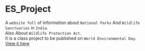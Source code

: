 # ES_Project
A `website full` of information about `National Parks` And `Wildlife Sanctuaries` in `India`. <br>
Also About `Wildlife Protection Act`.<br>
It is a class project to be published on `World Environmental Day`.<br>
[View it here](https://kalpu-24.github.io/ES_FOR_SIR/)

